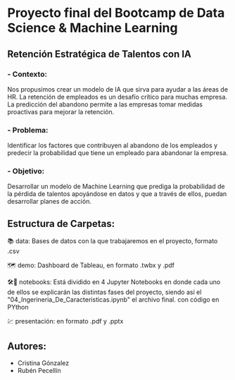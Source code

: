 # Proyecto final del Bootcamp de Data Science & Machine Learning

## Retención Estratégica de Talentos con IA

### - Contexto:
Nos propusimos crear un modelo de IA que sirva para ayudar a las áreas de HR.
La retención de empleados es un desafío crítico para muchas empresa. La predicción del abandono permite a las empresas tomar medidas proactivas para mejorar la retención.

### - Problema:
Identificar los factores que contribuyen al abandono de los empleados y predecir la probabilidad que tiene un empleado para abandonar la empresa.

### - Objetivo:
Desarrollar un modelo de Machine Learning que prediga la probabilidad de la pérdida de talentos apoyándose en datos y que a través de ellos, puedan desarrollar planes de acción.



## Estructura de Carpetas:

📚 data: Bases de datos con la que trabajaremos en el proyecto, formato .csv

🗺️ demo: Dashboard de Tableau, en formato .twbx y .pdf

🛠️🐍 notebooks: Está dividido en 4 Jupyter Notebooks en donde cada uno de ellos se explicarán las distintas fases del proyecto, siendo así el "04_Ingerineria_De_Caracteristicas.ipynb" el archivo final. con código en PYthon

💹 presentación: en formato .pdf y .pptx



## Autores:
- Cristina Gónzalez
- Rubén Pecellín
  
